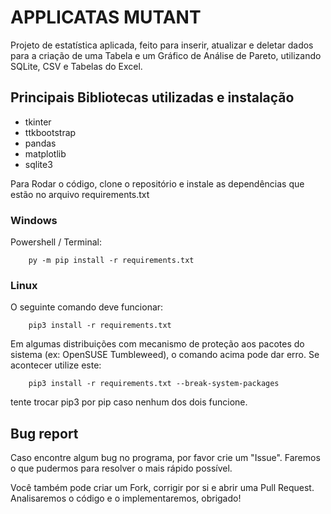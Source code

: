 # APPLICATAS MUTANT

Projeto de estatística aplicada, feito para inserir, atualizar e deletar dados para a criação de uma Tabela e um Gráfico de Análise de Pareto, utilizando SQLite, CSV e Tabelas do Excel.

## Principais Bibliotecas utilizadas e instalação
- tkinter
- ttkbootstrap
- pandas
- matplotlib
- sqlite3

Para Rodar o código, clone o repositório e instale as dependências que estão no arquivo requirements.txt

### Windows
Powershell / Terminal: 

        py -m pip install -r requirements.txt

### Linux
O seguinte comando deve funcionar:

        pip3 install -r requirements.txt

Em algumas distribuições com mecanismo de proteção aos pacotes do sistema (ex: OpenSUSE Tumbleweed), o comando acima pode dar erro. Se acontecer utilize este:

        pip3 install -r requirements.txt --break-system-packages

tente trocar pip3 por pip caso nenhum dos dois funcione.

## Bug report

Caso encontre algum bug no programa, por favor crie um "Issue". Faremos o que pudermos para resolver o mais rápido possível.

Você também pode criar um Fork, corrigir por si e abrir uma Pull Request. Analisaremos o código e o implementaremos, obrigado!

